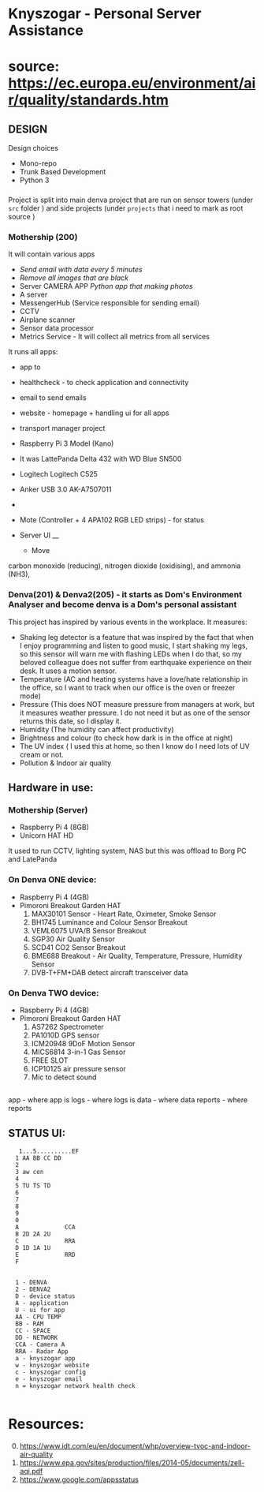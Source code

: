 # Knyszogar - Personal Server Assistance

# source: https://ec.europa.eu/environment/air/quality/standards.htm

## DESIGN

Design choices

- Mono-repo
- Trunk Based Development
- Python 3


###

Project is split into main denva project that are run on sensor towers (under ```src``` folder ) and side projects (under ```projects``` that i need to mark as root source )

### Mothership (200)

It will contain various apps

- _Send email with data every 5 minutes_
- _Remove all images that are black_
- Server CAMERA APP _Python app that making photos_
- A server
- MessengerHub (Service responsible for sending email)
- CCTV
- Airplane scanner
- Sensor data processor
- Metrics Service - It will collect all metrics from all services

It runs all apps:

- app to
- healthcheck - to check application and connectivity
- email to send emails
- website - homepage + handling ui for all apps
- transport manager project
- Raspberry Pi 3 Model (Kano)

- It was LattePanda Delta 432 with WD Blue SN500
- Logitech Logitech C525
- Anker USB 3.0 AK-A7507011
-
- Mote (Controller + 4 APA102 RGB LED strips) - for status


- Server UI __
    - Move

carbon monoxide (reducing), nitrogen dioxide (oxidising), and ammonia (NH3),

### Denva(201) & Denva2(205) - it starts as Dom's Environment Analyser and become denva is a Dom's personal assistant

This project has inspired by various events in the workplace. It measures:

- Shaking leg detector is a feature that was inspired by the fact that when I enjoy programming and listen to good
  music, I start shaking my legs, so this sensor will warn me with flashing LEDs when I do that, so my beloved colleague
  does not suffer from earthquake experience on their desk. It uses a motion sensor.
- Temperature (AC and heating systems have a love/hate relationship in the office, so I want to track when our office is
  the oven or freezer mode)
- Pressure (This does NOT measure pressure from managers at work, but it measures weather pressure. I do not need it but
  as one of the sensor returns this date, so I display it.
- Humidity (The humidity can affect productivity)
- Brightness and colour (to check how dark is in the office at night)
- The UV index ( I used this at home, so then I know do I need lots of UV cream or not.
- Pollution & Indoor air quality

## Hardware in use:

### Mothership (Server)

- Raspberry Pi 4 (8GB)
- Unicorn HAT HD

It used to run CCTV, lighting system, NAS but this was offload to Borg PC and LatePanda

### On Denva ONE device:

- Raspberry Pi 4 (4GB)
- Pimoroni Breakout Garden HAT
    1. MAX30101 Sensor - Heart Rate, Oximeter, Smoke Sensor
    2. BH1745 Luminance and Colour Sensor Breakout
    3. VEML6075 UVA/B Sensor Breakout
    4. SGP30 Air Quality Sensor
    5. SCD41 CO2 Sensor Breakout
    6. BME688 Breakout - Air Quality, Temperature, Pressure, Humidity Sensor
    7. DVB-T+FM+DAB detect aircraft transceiver data

### On Denva TWO device:

- Raspberry Pi 4 (4GB)
- Pimoroni Breakout Garden HAT
    1. AS7262 Spectrometer
    2. PA1010D GPS sensor
    3. ICM20948 9DoF Motion Sensor
    4. MICS6814 3-in-1 Gas Sensor
    5. FREE SLOT
    6. ICP10125 air pressure sensor
    7. Mic to detect sound

##

app - where app is
logs - where logs is
data - where data
reports - where reports

## STATUS UI:

```
   1...5..........EF
  1 AA BB CC DD 
  2 
  3 aw cen 
  4 
  5 TU TS TD
  6 
  7 
  8
  9
  0    
  A             CCA           
  B 2D 2A 2U    
  C             RRA
  D 1D 1A 1U    
  E             RRD
  F     
  
  
  1 - DENVA
  2 - DENVA2
  D - device status
  A - application
  U - ui for app
  AA - CPU TEMP
  BB - RAM
  CC - SPACE
  DD - NETWORK
  CCA - Camera A
  RRA - Radar App
  a - knyszogar app
  w - knyszogar website
  c - knyszogar config
  e - knyszogar email
  n = knyszogar network health check
  
```

# Resources:

0. https://www.idt.com/eu/en/document/whp/overview-tvoc-and-indoor-air-quality
1. https://www.epa.gov/sites/production/files/2014-05/documents/zell-aqi.pdf
2. https://www.google.com/appsstatus
